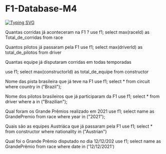 # F1-Database-M4

[![Typing SVG](https://readme-typing-svg.herokuapp.com/?color=FF0000&size=40&center=true&vCenter=true&width=1000&lines=+Banco+de+Dados+(F1))](https://git.io/typing-svg)

Quantas corridas já aconteceram na F1 ?
use f1;
select  max(raceId) as Total_de_corridas from race

Quantos pilotos já passaram pela F1
use f1;
select  max(driverId) as total_de_pilotos from  driver

Quantas equipe já disputaram corridas em todas temporadas

use f1;
select  max(constructorId) as total_de_equipe from constructor

Nome das pista brasileira que já teve na F1
use f1;
select * from circuit where country in ("Brazil");

Nome dos pilotos brasileiros que já participaram da F1
use f1;
select * from driver where a in ("Brazilian");

Qual foram os Grande Prêmios realizado em 2021
use f1;
select name as GrandePremio from race where year in ("2021");

Quais são as equipes Austriáca que já passaram pela F1
use f1;
select * from constructor where nationality in ("Austrian")

Qual foi o Grande Prêmio disputado no dia 12/12/202
use f1;
select name as GrandePrêmio from race where date in ('12/12/2021')
